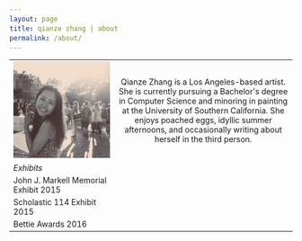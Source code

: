 ```yaml
---
layout: page
title: qianze zhang | about
permalink: /about/
---
```

| | |
| ------------- |:-------------:|
|![alt text](https://raw.githubusercontent.com/qianze/qianze.github.io/master/images/qianze.me.jpg "Photo by Taylor Willis")| Qianze Zhang is a Los Angeles-based artist. She is currently pursuing a Bachelor's degree in Computer Science and minoring in painting at the University of Southern California. She enjoys poached eggs, idyllic summer afternoons, and occasionally writing about herself in the third person.
|*Exhibits*|
|John J. Markell Memorial Exhibit 2015|
|Scholastic 114 Exhibit 2015|
|Bettie Awards 2016|
